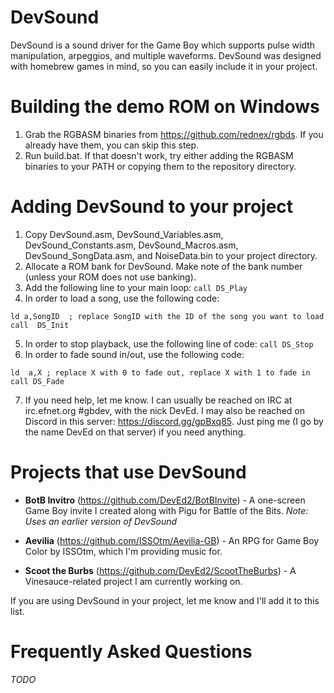 # DevSound
DevSound is a sound driver for the Game Boy which supports pulse width manipulation, arpeggios, and multiple waveforms. DevSound was designed with homebrew games in mind, so you can easily include it in your project.

# Building the demo ROM on Windows
1. Grab the RGBASM binaries from https://github.com/rednex/rgbds. If you already have them, you can skip this step.
2. Run build.bat. If that doesn't work, try either adding the RGBASM binaries to your PATH or copying them to the repository directory.

# Adding DevSound to your project
1. Copy DevSound.asm, DevSound_Variables.asm, DevSound_Constants.asm, DevSound_Macros.asm, DevSound_SongData.asm, and NoiseData.bin to your project directory.
2. Allocate a ROM bank for DevSound. Make note of the bank number (unless your ROM does not use banking).
3. Add the following line to your main loop: `call DS_Play`
4. In order to load a song, use the following code:
```
ld a,SongID  ; replace SongID with the ID of the song you want to load
call  DS_Init
```
5. In order to stop playback, use the following line of code: `call DS_Stop`
6. In order to fade sound in/out, use the following code:
```
ld  a,X ; replace X with 0 to fade out, replace X with 1 to fade in
call DS_Fade
```
7. If you need help, let me know. I can usually be reached on IRC at irc.efnet.org #gbdev, with the nick DevEd. I may also be reached on Discord in this server: https://discord.gg/gpBxq85. Just ping me (I go by the name DevEd on that server) if you need anything.

# Projects that use DevSound

- **BotB Invitro** (https://github.com/DevEd2/BotBInvite) - A one-screen Game Boy invite I created along with Pigu for Battle of the Bits. *Note: Uses an earlier version of DevSound*

- **Aevilia** (https://github.com/ISSOtm/Aevilia-GB) - An RPG for Game Boy Color by ISSOtm, which I'm providing music for.

- **Scoot the Burbs** (https://github.com/DevEd2/ScootTheBurbs) - A Vinesauce-related project I am currently working on.

If you are using DevSound in your project, let me know and I'll add it to this list.

# Frequently Asked Questions
*TODO*
